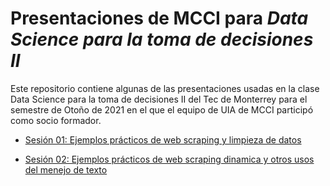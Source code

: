 
<!-- README.md is generated from README.Rmd. Please edit that file -->

# Presentaciones de MCCI para *Data Science para la toma de decisiones II*

<!-- badges: start -->
<!-- badges: end -->

Este repositorio contiene algunas de las presentaciones usadas en la
clase Data Science para la toma de decisiones II del Tec de Monterrey
para el semestre de Otoño de 2021 en el que el equipo de UIA de MCCI
participó como socio formador.

- [Sesión 01: Ejemplos prácticos de web scraping y limpieza de
  datos](https://javiermtzrdz.github.io/TEC_Ciencia-de-Datos/slides/01_Scrap-y-procesamiento)

- [Sesión 02: Ejemplos prácticos de web scraping dinamica y otros usos
  del menejo de
  texto](https://javiermtzrdz.github.io/TEC_Ciencia-de-Datos/slides/02_Scrap-dinámico-y-procesamiento)
